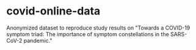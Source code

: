# covid-online-data
Anonymized dataset to reproduce study results on "Towards a COVID-19 symptom triad: The importance of symptom constellations in the SARS-CoV-2 pandemic."
